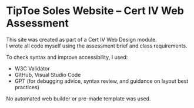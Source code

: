 # TipToe Soles Website – Cert IV Web Assessment

This site was created as part of a Cert IV Web Design module.  
I wrote all code myself using the assessment brief and class requirements.

To check syntax and improve accessibility, I used:
- W3C Validator
- GitHub, Visual Studio Code
- GPT (for debugging advice, syntax review, and guidance on layout best practices)

No automated web builder or pre-made template was used.
